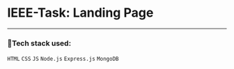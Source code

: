 # IEEE-Task: Landing Page 
---

### 🧩Tech stack used:
`HTML`  `CSS` `JS` `Node.js` `Express.js` `MongoDB` 
